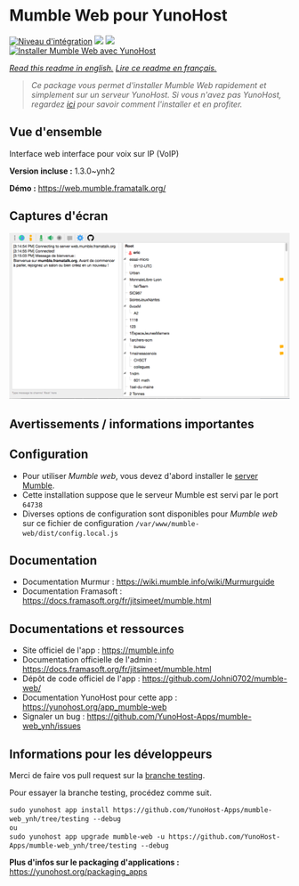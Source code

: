 # Mumble Web pour YunoHost

[![Niveau d'intégration](https://dash.yunohost.org/integration/mumble-web.svg)](https://dash.yunohost.org/appci/app/mumble-web) ![](https://ci-apps.yunohost.org/ci/badges/mumble-web.status.svg) ![](https://ci-apps.yunohost.org/ci/badges/mumble-web.maintain.svg)  
[![Installer Mumble Web avec YunoHost](https://install-app.yunohost.org/install-with-yunohost.svg)](https://install-app.yunohost.org/?app=mumble-web)

*[Read this readme in english.](./README.md)*
*[Lire ce readme en français.](./README_fr.md)*

> *Ce package vous permet d'installer Mumble Web rapidement et simplement sur un serveur YunoHost.
Si vous n'avez pas YunoHost, regardez [ici](https://yunohost.org/#/install) pour savoir comment l'installer et en profiter.*

## Vue d'ensemble

Interface web interface pour voix sur IP (VoIP)

**Version incluse :** 1.3.0~ynh2

**Démo :** https://web.mumble.framatalk.org/

## Captures d'écran

![](./doc/screenshots/screenshot.png)

## Avertissements / informations importantes

## Configuration

- Pour utiliser *Mumble web*, vous devez d'abord installer le [server Mumble](https://github.com/YunoHost-Apps/mumbleserver_ynh). 
- Cette installation suppose que le serveur Mumble est servi par le port `64738`
- Diverses options de configuration sont disponibles pour *Mumble web* sur ce fichier de configuration `/var/www/mumble-web/dist/config.local.js` 

## Documentation

- Documentation Murmur : https://wiki.mumble.info/wiki/Murmurguide
- Documentation Framasoft : https://docs.framasoft.org/fr/jitsimeet/mumble.html

## Documentations et ressources

* Site officiel de l'app : https://mumble.info
* Documentation officielle de l'admin : https://docs.framasoft.org/fr/jitsimeet/mumble.html
* Dépôt de code officiel de l'app : https://github.com/Johni0702/mumble-web/
* Documentation YunoHost pour cette app : https://yunohost.org/app_mumble-web
* Signaler un bug : https://github.com/YunoHost-Apps/mumble-web_ynh/issues

## Informations pour les développeurs

Merci de faire vos pull request sur la [branche testing](https://github.com/YunoHost-Apps/mumble-web_ynh/tree/testing).

Pour essayer la branche testing, procédez comme suit.
```
sudo yunohost app install https://github.com/YunoHost-Apps/mumble-web_ynh/tree/testing --debug
ou
sudo yunohost app upgrade mumble-web -u https://github.com/YunoHost-Apps/mumble-web_ynh/tree/testing --debug
```

**Plus d'infos sur le packaging d'applications :** https://yunohost.org/packaging_apps